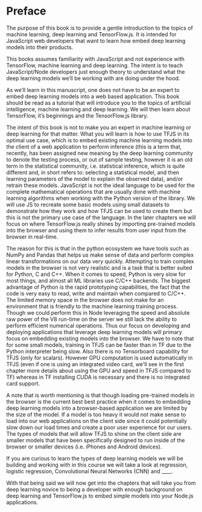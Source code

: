# Preface

The purpose of this book is to provide a gentle introduction to the topics of machine learning, deep learning and TensorFlow.js. It is intended for JavaScript web developers that want to learn how embed deep learning models into their products.

This books assumes familiarity with JavaScript and not experience with TensorFlow, machine learning and deep learning. The intent is to teach JavaScript/Node developers just enough theory to understand what the deep learning models weʼll be working with are doing under the hood.

As weʼll learn in this manuscript, one does not have to be an expert to embed deep learning models into a web based application. This book should be read as a tutorial that will introduce you to the topics of artificial intelligence, machine learning and deep learning. We will then learn about TensorFlow, itʼs beginnings and the TensorFlow.js library.

The intent of this book is not to make you an expert in machine learning or deep learning for that matter. What you will learn is how to use TFJS in its optimal use case, which is to embed existing machine learning models into the client of a web application to perform inference (this is a term that, recently, has been assigned new meaning by the deep learning community to denote the testing process, or out of sample testing, however it is an old term in the statistical community, i.e. statistical inference, which is quite different and, in short refers to: selecting a statistical model, and then learning parameters of the model to explain the observed data), and/or retrain these models. JavaScript is not the ideal language to be used for the complete mathematical operations that are usually done with machine learning algorithms when working with the Python version of the library. We will use JS to recreate some basic models using small datasets to demonstrate how they work and how TFJS can be used to create them but this is not the primary use case of the language. In the later chapters we will focus on where TensorFlow.js really shines by importing pre-trained models into the browser and using them to infer results from user input from the browser in real-time.

The reason for this is that in the python ecosystem we have tools such as NumPy and Pandas that helps us make sense of data and perform complex linear transformations on our data very quickly. Attempting to train complex models in the browser is not very realistic and is a task that is better suited for Python, C and C++. When it comes to speed, Python is very slow for most things, and almost all ML libraries use C/C++ backends. The biggest advantage of Python is the rapid prototyping capabilities, the fact that the code is very easy to read, write and maintain when compared to C/C++. The limited memory space in the browser does not make for an environment that is friendly to the machine learning training process. Though we could perform this in Node leveraging the speed and absolute raw power of the V8 run-time on the server we still lack the ability to perform efficient numerical operations. Thus our focus on developing and deploying applications that leverage deep learning models will primary focus on embedding existing models into the browser. We have to note that for some small models, training in TFJS can be faster than in TF due to the Python interpreter being slow. Also there is no Tensorboard capability for TFJS (only for scalars). However GPU computation is used automatically in TFJS (even if one is using an integrated video card, we'll see in the first chapter more details about using the GPU and speed in TFJS compared to TF) whereas in TF installing CUDA is necessary and there is no integrated card support.

A note that is worth mentioning is that though loading pre-trained models in the browser is the current best best practice when it comes to embedding deep learning models into a browser-based application we are limited by the size of the model. If a model is too heavy it would not make sense to load into our web applications on the client side since it could potentially slow down our load times and create a poor user experience for our users. The types of models that will allow TFJS to shine on the client side are smaller models that have been specifically designed to run inside of the browser or smaller devices (i.e. iPhones and Android devices).

If you are curious to learn the types of deep learning models we will be building and working with in this course we will take a look at regression, logistic regression, Convolutional Neural Networks (CNN) and \_\_\_\_.

With that being said we will now get into the chapters that will take you from deep learning novice to being a developer with enough background on deep learning and TensorFlow.js to embed simple models into your Node.js applications.
